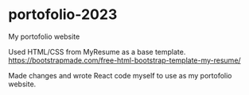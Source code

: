 # portofolio-2023

My portofolio website

Used HTML/CSS from MyResume as a base template.
https://bootstrapmade.com/free-html-bootstrap-template-my-resume/

Made changes and wrote React code myself to use as my portofolio website.